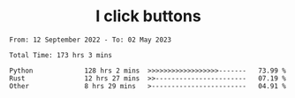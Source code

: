 <h1 align="center">
I click buttons
</h1>

<!--START_SECTION:waka-->

```text
From: 12 September 2022 - To: 02 May 2023

Total Time: 173 hrs 3 mins

Python             128 hrs 2 mins  >>>>>>>>>>>>>>>>>>-------   73.99 %
Rust               12 hrs 27 mins  >>-----------------------   07.19 %
Other              8 hrs 29 mins   >------------------------   04.91 %
```

<!--END_SECTION:waka-->
